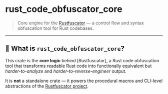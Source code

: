 # rust_code_obfuscator_core

> Core engine for the [Rustfuscator]((https://github.com/gianiac/rustfuscator)) — a control flow and syntax obfuscation tool for Rust codebases.

---

## 🧠 What is `rust_code_obfuscator_core`?

This crate is the **core logic** behind [Rustfuscator], a Rust code obfuscation tool that transforms readable Rust code into functionally equivalent but *harder-to-analyze* and *harder-to-reverse-engineer* output.

It is **not** a standalone crate — it powers the procedural macros and CLI-level abstractions of the [Rustfuscator project](https://lib.rs/crates/rust_code_obfuscator).
